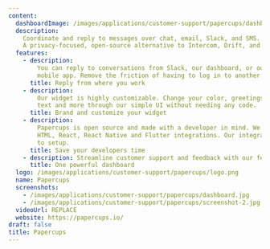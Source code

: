 ```yaml
---
content:
  dashboardImage: /images/applications/customer-support/papercups/dashboard.jpg
  description:
    Coordinate and reply to messages over chat, email, Slack, and SMS.
    A privacy-focused, open-source alternative to Intercom, Drift, and Zendesk.
  features:
    - description:
        You can reply to conversations from Slack, our dashboard, or our
        mobile app. Remove the friction of having to log in to another dashboard.
      title: Reply from where you work
    - description:
        Our widget is highly customizable. Change your color, greetings,
        text and more through our simple UI without needing any code.
      title: Brand and customize your widget
    - description:
        Papercups is open source and made with a developer in mind. We support
        HTML, React, React Native and Flutter integrations. Our integration takes minutes
        to setup.
      title: Save your developers time
    - description: Streamline customer support and feedback with our feature-rich dashboard.
      title: One powerful dashboard
  logo: /images/applications/customer-support/papercups/logo.png
  name: Papercups
  screenshots:
    - /images/applications/customer-support/papercups/dashboard.jpg
    - /images/applications/customer-support/papercups/screenshot-2.jpg
  videoUrl: REPLACE
  website: https://papercups.io/
draft: false
title: Papercups
---
```

